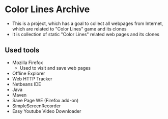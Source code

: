 # Color Lines Archive

 * This is a project, which has a goal to collect all webpages from Internet, which are related to "Color Lines" game and its clones 
 * It is collection of static "Color Lines" related web pages and its clones
 
## Used tools
 * Mozilla Firefox
   * Used to visit and save web pages
 * Offline Explorer
 * Web HTTP Tracker
 * Netbeans IDE
 * Java
 * Maven
 * Save Page WE (Firefox add-on)
 * SimpleScreenRecorder
 * Easy Youtube Video Downloader


